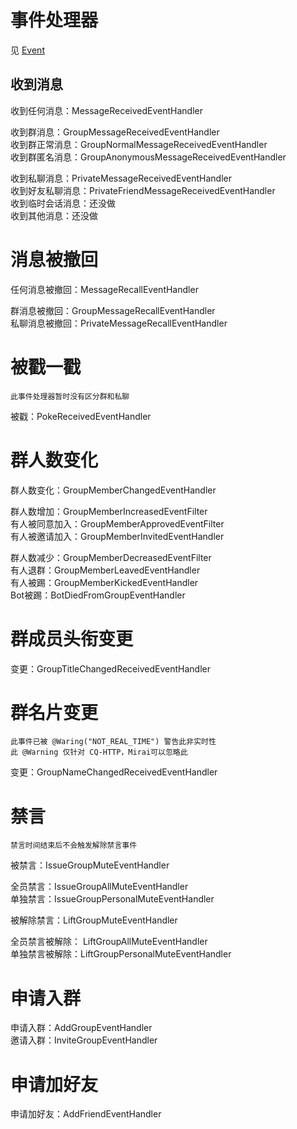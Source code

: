 # 事件处理器
见 [Event](/doc/zh_cn/develop/event/README.md)

## 收到消息
收到任何消息：MessageReceivedEventHandler

收到群消息：GroupMessageReceivedEventHandler\
收到群正常消息：GroupNormalMessageReceivedEventHandler\
收到群匿名消息：GroupAnonymousMessageReceivedEventHandler

收到私聊消息：PrivateMessageReceivedEventHandler\
收到好友私聊消息：PrivateFriendMessageReceivedEventHandler\
收到临时会话消息：还没做\
收到其他消息：还没做

# 消息被撤回
任何消息被撤回：MessageRecallEventHandler

群消息被撤回：GroupMessageRecallEventHandler\
私聊消息被撤回：PrivateMessageRecallEventHandler

# 被戳一戳
``` 
此事件处理器暂时没有区分群和私聊
```
被戳：PokeReceivedEventHandler

# 群人数变化
群人数变化：GroupMemberChangedEventHandler

群人数增加：GroupMemberIncreasedEventFilter\
有人被同意加入：GroupMemberApprovedEventFilter\
有人被邀请加入：GroupMemberInvitedEventHandler

群人数减少：GroupMemberDecreasedEventFilter\
有人退群：GroupMemberLeavedEventHandler\
有人被踢：GroupMemberKickedEventHandler\
Bot被踢：BotDiedFromGroupEventHandler

# 群成员头衔变更
变更：GroupTitleChangedReceivedEventHandler

# 群名片变更
```
此事件已被 @Waring("NOT_REAL_TIME") 警告此非实时性
此 @Warning 仅针对 CQ-HTTP，Mirai可以忽略此
```
变更：GroupNameChangedReceivedEventHandler

# 禁言
```
禁言时间结束后不会触发解除禁言事件
```
被禁言：IssueGroupMuteEventHandler

全员禁言：IssueGroupAllMuteEventHandler\
单独禁言：IssueGroupPersonalMuteEventHandler

被解除禁言：LiftGroupMuteEventHandler

全员禁言被解除： LiftGroupAllMuteEventHandler\
单独禁言被解除：LiftGroupPersonalMuteEventHandler

# 申请入群
申请入群：AddGroupEventHandler\
邀请入群：InviteGroupEventHandler

# 申请加好友
申请加好友：AddFriendEventHandler